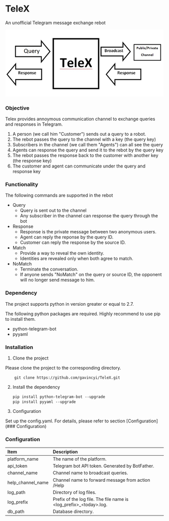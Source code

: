 # TeleX
An unofficial Telegram message exchange rebot

![alt tag](https://github.com/gavincyi/TeleX/blob/master/doc/flow.jpg)

### Objective

Telex provides annoymous communication channel to exchange queries and responses in Telegram. 

1. A person (we call him "Customer") sends out a query to a robot. 
2. The rebot passes the query to the channel with a key (the query key)
3. Subscribers in the channel (we call them "Agents") can all see the query
4. Agents can response the query and send it to the rebot by the query key
5. The rebot passes the response back to the customer with another key (the response key)
6. The customer and agent can communicate under the query and response key

### Functionality

The following commands are supported in the rebot
* Query 
  - Query is sent out to the channel
  - Any subscriber in the channel can response the query through the bot
* Response 
  - Response is the private message between two anonymous users.
  - Agent can reply the reponse by the query ID.
  - Customer can reply the response by the source ID.
* Match 
  - Provide a way to reveal the own identity. 
  - Identities are revealed only when both agree to match.
* NoMatch
  - Terminate the conversation.
  - If anyone sends "NoMatch" on the query or source ID, the opponent will no longer send message to him.

### Dependency
The project supports python in version greater or equal to 2.7.

The following python packages are required. Highly recommend to use pip to install them.
* python-telegram-bot
* pyyaml

### Installation

1.  Clone the project

  Please clone the project to the corresponding directory.

        git clone https://github.com/gavincyi/TeleX.git

2.  Install the dependency

        pip install python-telegram-bot --upgrade
        pip install pyyaml --upgrade

3.  Configuration

  Set up the config.yaml. For details, please refer to section [Configuration](### Configuration)

### Configuration ###

| Item | Description|
|:-----|:-----|
| platform_name | The name of the platform. |
| api_token | Telegram bot API token. Generated by BotFather. |
| channel_name | Channel name to broadcast queries. |
| help_channel_name | Channel name to forward message from action /Help |
| log_path | Directory of log files. |
| log_prefix | Prefix of the log file. The file name is \<log_prefix\>_\<today\>.log. |
| db_path | Database directory. |







